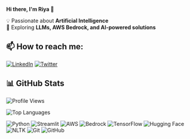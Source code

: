 **Hi there, I'm Riya 👋**


💡 Passionate about **Artificial Intelligence**  
🚀 Exploring **LLMs, AWS Bedrock, and AI-powered solutions**   


## 📫 How to reach me:  
[![LinkedIn](https://img.shields.io/badge/-LinkedIn-blue?style=flat-square&logo=linkedin)](https://www.linkedin.com/in/riyageorge2000) 
[![Twitter](https://img.shields.io/badge/-Twitter-blue?style=flat-square&logo=twitter)](https://twitter.com/riyageorge2000)


## 📊 GitHub Stats  
![Profile Views](https://komarev.com/ghpvc/?username=riyageorge2000&color=blue)
<!-- ![GitHub Followers](https://img.shields.io/github/followers/riyageorge2000?style=flat-square) -->

<!-- ![GitHub Stats](https://github-readme-stats-git-masterrstaa-rickstaa.vercel.app/api?username=riyageorge2000&show_icons=true&theme=tokyonight) -->

<!-- ![GitHub Activity Graph](https://github-readme-activity-graph.vercel.app/graph?username=riyageorge2000&theme=tokyo-night) -->
<!-- ![GitHub Trophies](https://github-profile-trophy.vercel.app/?username=riyageorge2000&theme=tokyonight&no-bg=true&no-frame=false&column=4)
![GitHub Streak](https://github-readme-streak-stats.herokuapp.com/?user=riyageorge2000&theme=tokyonight) -->
 
![Top Languages](https://github-readme-stats.vercel.app/api/top-langs/?username=riyageorge2000&theme=gruvbox)


![Python](https://img.shields.io/badge/-Python-3776AB?style=flat-square&logo=python&logoColor=white)
![Streamlit](https://img.shields.io/badge/-Streamlit-FF4B4B?style=flat-square&logo=streamlit&logoColor=white)
![AWS](https://img.shields.io/badge/-AWS-232F3E?style=flat-square&logo=amazonaws&logoColor=white)
![Bedrock](https://img.shields.io/badge/-AWS%20Bedrock-FF9900?style=flat-square&logo=amazonaws&logoColor=white)
![TensorFlow](https://img.shields.io/badge/-TensorFlow-FF6F00?style=flat-square&logo=tensorflow&logoColor=white)
![Hugging Face](https://img.shields.io/badge/-Hugging%20Face-FFCC00?style=flat-square&logo=huggingface&logoColor=white)
![NLTK](https://img.shields.io/badge/-NLTK-02569B?style=flat-square&logo=python&logoColor=white)
![Git](https://img.shields.io/badge/-Git-F05032?style=flat-square&logo=git&logoColor=white)
![GitHub](https://img.shields.io/badge/-GitHub-181717?style=flat-square&logo=github&logoColor=white)


<!-- ![Jokes](https://readme-jokes.vercel.app/api) -->

